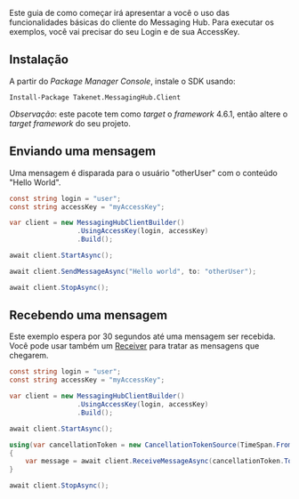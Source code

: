 Este guia de como começar irá apresentar a você o uso das funcionalidades básicas do cliente do Messaging Hub.
Para executar os exemplos, você vai precisar do seu Login e de sua AccessKey.

## Instalação

A partir do *Package Manager Console*, instale o SDK usando:

    Install-Package Takenet.MessagingHub.Client

*Observação*: este pacote tem como *target* o *framework* 4.6.1, então altere o *target framework* do seu projeto.


## Enviando uma mensagem

Uma mensagem é disparada para o usuário "otherUser" com o conteúdo "Hello World".

```csharp
const string login = "user";
const string accessKey = "myAccessKey";

var client = new MessagingHubClientBuilder()
                 .UsingAccessKey(login, accessKey)
                 .Build();

await client.StartAsync();

await client.SendMessageAsync("Hello world", to: "otherUser");

await client.StopAsync();

```

## Recebendo uma mensagem

Este exemplo espera por 30 segundos até uma mensagem ser recebida.
Você pode usar também um [Receiver](http://messaginghub.io/docs/sdks/messages) para tratar as mensagens que chegarem.

```csharp
const string login = "user";
const string accessKey = "myAccessKey";

var client = new MessagingHubClientBuilder()
                 .UsingAccessKey(login, accessKey)
                 .Build();

await client.StartAsync();

using(var cancellationToken = new CancellationTokenSource(TimeSpan.FromSeconds(30)))
{
    var message = await client.ReceiveMessageAsync(cancellationToken.Token);
}

await client.StopAsync();

```

